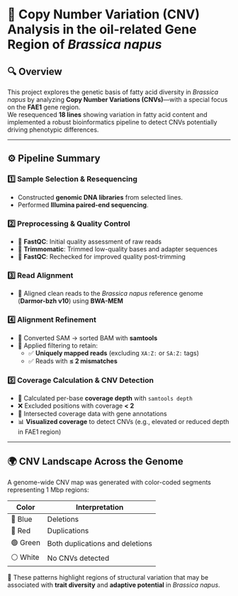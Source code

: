 # 🧬 Copy Number Variation (CNV) Analysis in the **oil-related** Gene Region of *Brassica napus*

## 🔍 Overview  
This project explores the genetic basis of fatty acid diversity in *Brassica napus* by analyzing **Copy Number Variations (CNVs)**—with a special focus on the **FAE1** gene region.  
We resequenced **18 lines** showing variation in fatty acid content and implemented a robust bioinformatics pipeline to detect CNVs potentially driving phenotypic differences.

---

## ⚙️ Pipeline Summary

### 1️⃣ Sample Selection & Resequencing  
- Constructed **genomic DNA libraries** from selected lines.  
- Performed **Illumina paired-end sequencing**.

### 2️⃣ Preprocessing & Quality Control  
- 🔹 **FastQC**: Initial quality assessment of raw reads  
- 🔹 **Trimmomatic**: Trimmed low-quality bases and adapter sequences  
- 🔹 **FastQC**: Rechecked for improved quality post-trimming

### 3️⃣ Read Alignment  
- 🧬 Aligned clean reads to the *Brassica napus* reference genome (**Darmor-bzh v10**) using **BWA-MEM**

### 4️⃣ Alignment Refinement  
- 🔸 Converted SAM → sorted BAM with **samtools**  
- 🔸 Applied filtering to retain:
  - ✅ **Uniquely mapped reads** (excluding `XA:Z:` or `SA:Z:` tags)  
  - ✅ Reads with **≤ 2 mismatches**

### 5️⃣ Coverage Calculation & CNV Detection  
- 📏 Calculated per-base **coverage depth** with `samtools depth`  
- ❌ Excluded positions with coverage **< 2**  
- 🧠 Intersected coverage data with gene annotations  
- 📊 **Visualized coverage** to detect CNVs (e.g., elevated or reduced depth in FAE1 region)

---

## 🌍 CNV Landscape Across the Genome

A genome-wide CNV map was generated with color-coded segments representing 1 Mbp regions:

| Color | Interpretation |
|-------|----------------|
| 🔵 Blue | Deletions |
| 🔴 Red | Duplications |
| 🟢 Green | Both duplications and deletions |
| ⚪ White | No CNVs detected |

🧩 These patterns highlight regions of structural variation that may be associated with **trait diversity** and **adaptive potential** in *Brassica napus*.
